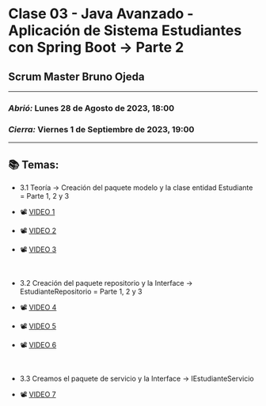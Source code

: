# Clase 03 - Java Avanzado - Aplicación de Sistema Estudiantes con Spring Boot -> Parte 2

## Scrum Master Bruno Ojeda

---

### *Abrió:* Lunes 28 de Agosto de 2023, 18:00
### *Cierra:* Viernes 1 de Septiembre de 2023, 19:00

---

## 📚 Temas:

- 3.1 Teoría -> Creación del paquete modelo y la clase entidad Estudiante = Parte 1, 2 y 3

- 📽 [VIDEO 1](https://drive.google.com/file/d/15Ok4HfGfc6ylq4mSfju-1NUa6GCmDi7B/view)
- 📽 [VIDEO 2](https://drive.google.com/file/d/1IIytKBm-2YIyQmCoiH7HuVbhmwR5ZhcD/view)
- 📽 [VIDEO 3](https://drive.google.com/file/d/1TcSEQrBW59oBtD31DLkNo3a00IZ3fQU9/view)

<br>

- 3.2 Creación del paquete repositorio y la Interface -> EstudianteRepositorio = Parte 1, 2 y 3

- 📽 [VIDEO 4](https://drive.google.com/file/d/1rCjAD4sA6ruNVN-_gKB7xY4lwPhTnDyP/view)
- 📽 [VIDEO 5](https://drive.google.com/file/d/16DQrVvmr6eiJe06_LZZEKudLNHtJUArU/view)
- 📽 [VIDEO 6](https://drive.google.com/file/d/1vUaoWoTZ5u-_gSD3B25yf1T2SdjPK2tg/view)

<br>

- 3.3 Creamos el paquete de servicio y la Interface -> IEstudianteServicio

- 📽 [VIDEO 7](https://drive.google.com/file/d/1Dyxau9dyhkABhPRHM-HFhJL1mJbFzqq5/view)

<br>
